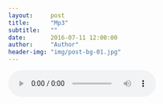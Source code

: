 ```yaml
---
layout:     post
title:      "Mp3"
subtitle:   ""
date:       2016-07-11 12:00:00
author:     "Author"
header-img: "img/post-bg-01.jpg"
---
```


<audio controls>
  <source src="http://www.runoob.com/try/demo_source/horse.mp3" type="audio/mpeg">
  <embed height="50" width="100" src="horse.mp3">
</audio>
